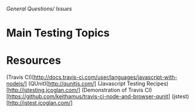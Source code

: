 *General Questions/ Issues*

# Main Testing Topics

# Resources
(Travis CI)[http://docs.travis-ci.com/user/languages/javascript-with-nodejs/]
(QUnit)[http://qunitjs.com/]
(Javascript Testing Recipes)[http://jstesting.jcoglan.com/]
(Demonstration of Travis CI)[https://github.com/keithamus/travis-ci-node-and-browser-qunit]
(jstest)[http://jstest.jcoglan.com/]